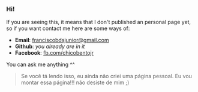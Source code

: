 ### Hi!

If you are seeing this, it means that I don't published an personal page yet, so if you want contact me here are some ways of:

- __Email__: franciscobdsjunior@gmail.com
- __Github__: *you already are in it*
- __Facebook__: [fb.com/chicobentojr](fb.com/chicobentojr)

You can ask me anything ^^


> Se você tá lendo isso, eu ainda não criei uma página pessoal. Eu vou montar essa página!!! não desiste de mim ;)
